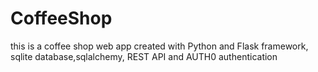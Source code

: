 # CoffeeShop

this is a coffee shop web app created with Python and Flask framework, sqlite database,sqlalchemy, REST API and AUTH0 authentication
